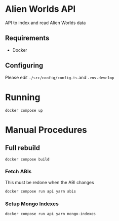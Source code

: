 # Alien Worlds API

API to index and read Alien Worlds data

## Requirements

- Docker

## Configuring

Please edit `./src/config/config.ts` and `.env.develop`

# Running

`docker compose up`

# Manual Procedures

## Full rebuild

`docker compose build`

### Fetch ABIs

This must be redone when the ABI changes

`docker compose run api yarn abis`

### Setup Mongo Indexes

`docker compose run api yarn mongo-indexes`
